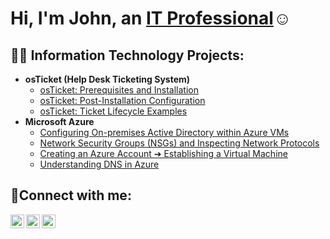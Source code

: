 <h1>Hi, I'm John, an <a href="https://www.linkedin.com/in/john-yang-827529267/">IT Professional</a>☺</h1>

<h2>👨‍💻 Information Technology Projects:</h2>

- <b>osTicket (Help Desk Ticketing System)</b>
  - [osTicket: Prerequisites and Installation](https://github.com/johnyangtech/osticket-prereqs)
  - [osTicket: Post-Installation Configuration](https://github.com/johnyangtech/post-install-config)
  - [osTicket: Ticket Lifecycle Examples](https://github.com/johnyangtech/ticket-lifecycle)
- <b>Microsoft Azure</b>
  - [Configuring On-premises Active Directory within Azure VMs](https://github.com/johnyangtech/configure-ad)
  - [Network Security Groups (NSGs) and Inspecting Network Protocols](https://github.com/johnyangtech/azure-network-protocols)
  - [Creating an Azure Account ➔ Establishing a Virtual Machine](https://github.com/johnyangtech/azure-start)
  - [Understanding DNS in Azure](https://github.com/johnyangtech/intuition-dns)
<h2>🤳Connect with me:</h2>

[<img align="left" alt="Josh | Twitter" width="22px" src="https://cdn.jsdelivr.net/npm/simple-icons@v3/icons/twitter.svg" />][twitter]
[<img align="left" alt="Josh | LinkedIn" width="22px" src="https://cdn.jsdelivr.net/npm/simple-icons@v3/icons/linkedin.svg" />][linkedin]
[<img align="left" alt="Josh | Instagram" width="22px" src="https://cdn.jsdelivr.net/npm/simple-icons@v3/icons/instagram.svg" />][instagram]

[twitter]: https://twitter.com/
[instagram]: https://www.instagram.com/john.keej.yaj
[linkedin]: https://linkedin.com/in/john-yang-827529267
